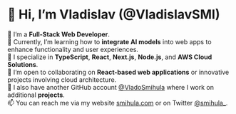 # 👋 Hi, I’m Vladislav (@VladislavSMI)

👀 I’m a **Full-Stack Web Developer**.  
🌱 Currently, I’m learning how to **integrate AI models** into web apps to enhance functionality and user experiences.  
💼 I specialize in **TypeScript**, **React**, **Next.js**, **Node.js**, and **AWS Cloud Solutions**.  
💞️ I’m open to collaborating on **React-based web applications** or innovative projects involving cloud architecture.  
📂 I also have another GitHub account [@VladoSmihula](https://github.com/VladoSmihula) where I work on additional **projects**.  
📫 You can reach me via my website [smihula.com](https://smihula.com) or on Twitter [@smihula_](https://twitter.com/smihula_).

